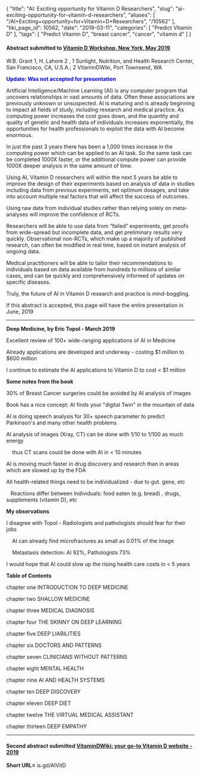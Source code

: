 {
    "title": "AI: Exciting opportunity for Vitamin D Researchers",
    "slug": "ai-exciting-opportunity-for-vitamin-d-researchers",
    "aliases": [
        "/AI+Exciting+opportunity+for+Vitamin+D+Researchers",
        "/10562"
    ],
    "tiki_page_id": 10562,
    "date": "2019-03-11",
    "categories": [
        "Predict Vitamin D"
    ],
    "tags": [
        "Predict Vitamin D",
        "breast cancer",
        "cancer",
        "vitamin d"
    ]
}


#### Abstract submitted to [Vitamin D Workshop, New York, May 2019](/posts/vitamin-d-workshop-in-new-york)

W.B. Grant 1, H. Lahore 2 , 1 Sunlight, Nutrition, and Health Research Center, San Francisco, CA, U.S.A.; 2 VitaminDWiki, Port Townsend, WA

 **<span style="color:#00F;">Update: Was not accepted for presentation</span>** 

Artificial Intelligence/Machine Learning (AI) is any computer program that uncovers relationships in vast amounts of data. Often these associations are previously unknown or unsuspected. AI is maturing and is already beginning to impact all fields of study, including research and medical practice. As computing power increases the cost goes down, and the quantity and quality of genetic and health data of individuals increases exponentially, the opportunities for health professionals to exploit the data with AI become enormous. 

In just the past 3 years there has been a 1,000 times increase in the computing power which can be applied to an AI task. So the same task can be completed 1000X faster, or the additional compute power can provide 1000X deeper analysis in the same amount of time. 

Using AI, Vitamin D researchers will within the next 5 years be able to improve the design of their experiments based on analysis of data in studies including data from previous experiments, set optimum dosages, and take into account multiple real factors that will affect the success of outcomes. 

Using raw data from individual studies rather than relying solely on meta-analyses will improve the confidence of RCTs.  

Researchers will be able to use data from “failed” experiments, get proofs from wide-spread but incomplete data, and get preliminary results very quickly. Observational non-RCTs, which make up a majority of published research, can often be modified in real time, based on instant analysis of ongoing data. 

Medical practitioners will be able to tailor their recommendations to individuals based on data available from hundreds to millions of similar cases, and can be quickly and comprehensively informed of updates on specific diseases.

Truly, the future of AI in Vitamin D research and practice is mind-boggling.

If this abstract is accepted, this page will have the entire presentation in June, 2019

---

 **Deep Medicine, by Eric Topol - March 2019** 

Excellent review of 100+ wide-ranging applications of AI in Medicine

Already applications are developed and underway - costing $1 million to $600 million 

I continue to estimate the AI applications to Vitamin D to cost < $1 million

 **Some notes from the book** 

30% of Breast Cancer surgeries could be avoided by AI analysis of images

Book has a nice concept: AI finds your "digital Twin" in the mountain of data

AI is doing speech analysis for 30+ speech parameter to predict Parkinson's and many other health problems

AI analysis of images (Xray, CT) can be done with 1/10 to 1/100 as much energy

&nbsp; &nbsp; thus CT scans could be done with AI in < 10 minutes

AI is moving much faster in drug discovery and research than in areas which are slowed up by the FDA

All health-related things need to be individualized - due to gut. gene, etc

&nbsp; &nbsp;Reactions differ between Individuals: food eaten (e.g. bread) , drugs, supplements (vitamin D), etc

 **My observations** 

I disagree with Topol - Radiologists and pathologists should fear for their jobs

&nbsp; &nbsp; AI can already find microfractures as small as 0.01% of the image

&nbsp; &nbsp; Metastasis detection: AI 92%, Pathologists 73%

I would hope that AI could slow up the rising health care costs in < 5 years

 **Table of Contents** 

chapter one INTRODUCTION TO DEEP MEDICINE

chapter two SHALLOW MEDICINE 

chapter three MEDICAL DIAGNOSIS

chapter four THE SKINNY ON DEEP LEARNING 

chapter five DEEP LIABILITIES 

chapter six DOCTORS AND PATTERNS 

chapter seven CLINICIANS WITHOUT PATTERNS 

chapter eight MENTAL HEALTH 

chapter nine AI AND HEALTH SYSTEMS 

chapter ten DEEP DISCOVERY 

chapter eleven DEEP DIET 

chapter twelve THE VIRTUAL MEDICAL ASSISTANT 

chapter thirteen DEEP EMPATHY

---

#### Second abstract submitted [VitaminDWiki: your go-to Vitamin D website - 2019](/posts/vitamindwiki-your-go-to-vitamin-d-website-2019)

 **Short URL=**  is.gd/AIVitD